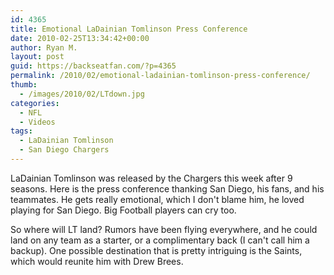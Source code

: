 ```yaml
---
id: 4365
title: Emotional LaDainian Tomlinson Press Conference
date: 2010-02-25T13:34:42+00:00
author: Ryan M.
layout: post
guid: https://backseatfan.com/?p=4365
permalink: /2010/02/emotional-ladainian-tomlinson-press-conference/
thumb:
  - /images/2010/02/LTdown.jpg
categories:
  - NFL
  - Videos
tags:
  - LaDainian Tomlinson
  - San Diego Chargers
---
```


<div class="entry">
  <p>
    LaDainian Tomlinson was released by the Chargers this week after 9 seasons. Here is the press conference thanking San Diego, his fans, and his teammates. He gets really emotional, which I don't blame him, he loved playing for San Diego. Big Football players can cry too.
  </p>

  <p>
  </p>

  <p>
    So where will LT land? Rumors have been flying everywhere, and he could land on any team as a starter, or a complimentary back (I can't call him a backup). One possible destination that is pretty intriguing is the Saints, which would reunite him with Drew Brees.
  </p>
</div>
